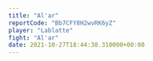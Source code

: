 ```yaml
---
title: "Al'ar"
reportCode: "Bb7CFY8H2wvRK6yZ"
player: "Lablatte"
fight: "Al'ar"
date: 2021-10-27T18:44:38.310000+00:00
---
```

